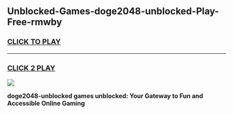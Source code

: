 
## Unblocked-Games-doge2048-unblocked-Play-Free-rmwby
<h3>
<a href="https://premium76.site?title=doge2048-unblocked&ref=23A">CLICK TO PLAY</a></h3>
<hr>

<h3>
<a href="https://premium76.site?title=doge2048-unblocked&ref=23A">CLICK 2 PLAY</a>
  
</h3>

<a href="https://premium76.site?title=doge2048-unblocked&ref=23A"><img src="https://clearcache.store/games.png"></a>


**doge2048-unblocked games unblocked: Your Gateway to Fun and Accessible Online Gaming**
